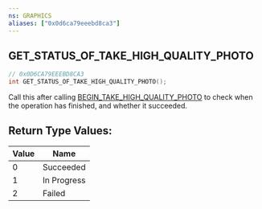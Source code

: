 ```yaml
---
ns: GRAPHICS
aliases: ["0x0d6ca79eeebd8ca3"]
---
```

## GET_STATUS_OF_TAKE_HIGH_QUALITY_PHOTO

```c
// 0x0D6CA79EEEBD8CA3
int GET_STATUS_OF_TAKE_HIGH_QUALITY_PHOTO();
```

Call this after calling [BEGIN_TAKE_HIGH_QUALITY_PHOTO](#_0xA67C35C56EB1BD9D) to check when the operation has finished, and whether it succeeded.

## Return Type Values:
| Value | Name |
| --- | --- |
| 0 | Succeeded |
| 1 | In Progress |
| 2 | Failed |

